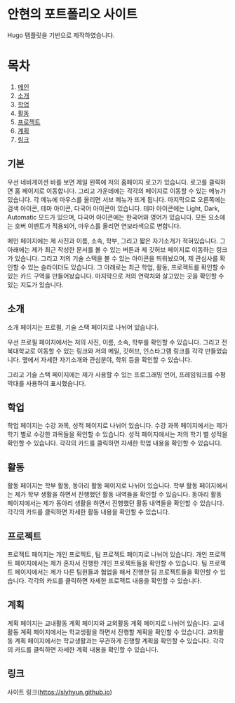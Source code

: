 # 안현의 포트폴리오 사이트
Hugo 탬플릿을 기반으로 제작하였습니다.

# 목차
1. [메인](#메인)
1. [소개](#소개)
2. [학업](#학업)
3. [활동](#활동)
4. [프로젝트](#프로젝트)
5. [계획](#계획)
6. [링크](#링크)

## 기본
우선 네비게이션 바를 보면 제일 왼쪽에 저의 홈페이지 로고가 있습니다. 로고를 클릭하면 홈 페이지로 이동합니다.
그리고 가운데에는 각각의 페이지로 이동할 수 있는 메뉴가 있습니다. 각 메뉴에 마우스를 올리면 서브 메뉴가 뜨게 됩니다.
마지막으로 오른쪽에는 검색 아이콘, 테마 아이콘, 다국어 아이콘이 있습니다.
테마 아이콘에는 Light, Dark, Automatic 모드가 있으며, 다국어 아이콘에는 한국어와 영어가 있습니다.
모든 요소에는 호버 이벤트가 적용되어, 마우스를 올리면 연보라색으로 변합니다.

메인 페이지에는 제 사진과 이름, 소속, 학부, 그리고 짧은 자기소개가 적혀있습니다.
그 아래에는 제가 최근 작성한 문서를 볼 수 있는 버튼과 제 깃허브 페이지로 이동하는 링크가 있습니다.
그리고 저의 기술 스택을 볼 수 있는 아이콘을 띄워놨으며, 제 관심사를 확인할 수 있는 슬라이더도 있습니다.
그 아래로는 최근 학업, 활동, 프로젝트를 확인할 수 있는 카드 구역을 만들어놨습니다.
마지막으로 저의 연락처와 살고있는 곳을 확인할 수 있는 지도가 있습니다.

## 소개
소개 페이지는 프로필, 기술 스택 페이지로 나뉘어 있습니다.

우선 프로필 페이지에서는 저의 사진, 이름, 소속, 학부를 확인할 수 있습니다.
그리고 전북대학교로 이동할 수 있는 링크와 저의 메일, 깃허브, 인스타그램 링크를 각각 만들었습니다.
옆에서 자세한 자기소개와 관심분야, 학위 등을 확인할 수 있습니다.

그리고 기술 스택 페이지에는 제가 사용할 수 있는 프로그래밍 언어, 프레임워크를 수평 막대를 사용하여 표시했습니다.

## 학업
학업 페이지는 수강 과목, 성적 페이지로 나뉘어 있습니다.
수강 과목 페이지에서는 제가 학기 별로 수강한 과목들을 확인할 수 있습니다.
성적 페이지에서는 저의 학기 별 성적을 확인할 수 있습니다.
각각의 카드를 클릭하면 자세한 학업 내용을 확인할 수 있습니다.

## 활동
활동 페이지는 학부 활동, 동아리 활동 페이지로 나뉘어 있습니다.
학부 활동 페이지에서는 제가 학부 생활을 하면서 진행했던 활동 내역들을 확인할 수 있습니다.
동아리 활동 페이지에서는 제가 동아리 생활을 하면서 진행했던 활동 내역들을 확인할 수 있습니다.
각각의 카드를 클릭하면 자세한 활동 내용을 확인할 수 있습니다.

## 프로젝트
프로젝트 페이지는 개인 프로젝트, 팀 프로젝트 페이지로 나뉘어 있습니다.
개인 프로젝트 페이지에서는 제가 혼자서 진행한 개인 프로젝트들을 확인할 수 있습니다.
팀 프로젝트 페이지에서는 제가 다른 팀원들과 협업을 해서 진행한 팀 프로젝트들을 확인할 수 있습니다.
각각의 카드를 클릭하면 자세한 프로젝트 내용을 확인할 수 있습니다.

## 계획
계획 페이지는 교내활동 계획 페이지와 교외활동 계획 페이지로 나뉘어 있습니다.
교내활동 계획 페이지에서는 학교생활을 하면서 진행할 계획을 확인할 수 있습니다.
교외활동 계획 페이지에서는 학교생활과는 무관하게 진행할 계획을 확인할 수 있습니다.
각각의 카드를 클릭하면 자세한 계획 내용을 확인할 수 있습니다.

## 링크
사이트 링크(https://slyhyun.github.io)
